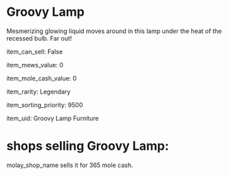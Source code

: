 # Groovy Lamp

Mesmerizing glowing liquid moves around in this lamp under the heat of the recessed bulb. Far out!

item_can_sell: False

item_mews_value: 0

item_mole_cash_value: 0

item_rarity: Legendary

item_sorting_priority: 9500

item_uid: Groovy Lamp Furniture

# shops selling Groovy Lamp:

molay_shop_name sells it for 365 mole cash.
